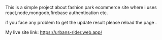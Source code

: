  This is a simple project about fashion park ecommerce site where i uses react,node,mongodb,firebase authentication etc.
 
 if you face any problem to get the update result please reload the page .
 
 My live site link:  https://urbans-rider.web.app/
